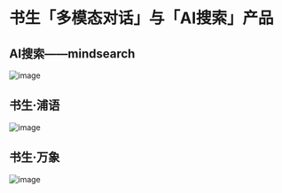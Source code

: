 # 书生「多模态对话」与「AI搜索」产品

## AI搜索——mindsearch

![image](https://github.com/user-attachments/assets/1935d1a2-f719-49cf-8d54-bca1c527a257)


## 书生·浦语

![image](https://github.com/user-attachments/assets/398a8729-d7b3-4448-afb0-c3531fbc6644)


## 书生·万象

![image](https://github.com/user-attachments/assets/63f5229f-0023-4e82-b63d-5c5c4fb13e3e)

